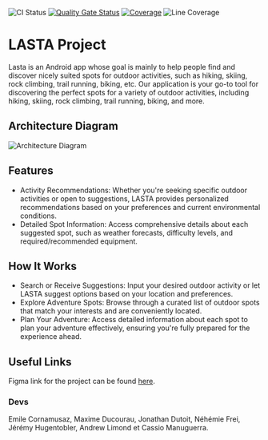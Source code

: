 ![CI Status](https://github.com/LASTA-OUTDOOR/lasta/actions/workflows/ci.yml/badge.svg)
[![Quality Gate Status](https://sonarcloud.io/api/project_badges/measure?project=LASTA-OUTDOOR_lasta&metric=alert_status)](https://sonarcloud.io/summary/new_code?id=LASTA-OUTDOOR_lasta)
[![Coverage](https://sonarcloud.io/api/project_badges/measure?project=LASTA-OUTDOOR_lasta&metric=coverage)](https://sonarcloud.io/summary/new_code?id=LASTA-OUTDOOR_lasta)
![Line Coverage](https://img.shields.io/badge/dynamic/json?url=https%3A%2F%2Fsonarcloud.io%2Fapi%2Fqualitygates%2Fproject_status%2FprojectKey%2FLASTA-OUTDOOR_lasta&query=%24.projectStatus.conditions%5B%3F(%40.metricKey%3D%3D'line_coverage')%5D.actualValue&suffix=%25&label=Line%20Coverage&link=https%3A%2F%2Fsonarcloud.io%2Fcomponent_measures%3Fmetric%3Dnew_line_coverage%26id%3DLASTA-OUTDOOR_lasta)


# LASTA Project

Lasta is an Android app whose goal is mainly to help people find and discover nicely suited spots for outdoor activities, such as hiking, skiing, rock climbing, trail running, biking, etc.
Our application is your go-to tool for discovering the perfect spots for a variety of outdoor activities, including hiking, skiing, rock climbing, trail running, biking, and more.
## Architecture Diagram

![Architecture Diagram](Architecture_diagram.jpg)
## Features

-   Activity Recommendations: Whether you're seeking specific outdoor activities or open to suggestions, LASTA provides personalized recommendations based on your preferences and current environmental conditions.
-   Detailed Spot Information: Access comprehensive details about each suggested spot, such as weather forecasts, difficulty levels, and required/recommended equipment.

## How It Works

-   Search or Receive Suggestions: Input your desired outdoor activity or let LASTA suggest options based on your location and preferences.
-   Explore Adventure Spots: Browse through a curated list of outdoor spots that match your interests and are conveniently located.
-   Plan Your Adventure: Access detailed information about each spot to plan your adventure effectively, ensuring you're fully prepared for the experience ahead.

## Useful Links

Figma link for the project can be found [here](https://www.figma.com/files/project/216392243).

### Devs

Emile Cornamusaz, Maxime Ducourau, Jonathan Dutoit, Néhémie Frei, Jérémy Hugentobler, Andrew Limond et Cassio Manuguerra.
